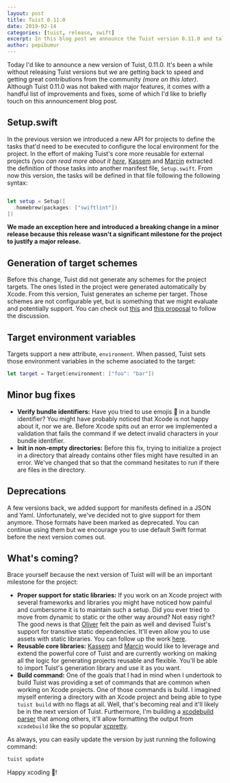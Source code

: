 ```yaml
---
layout: post
title: Tuist 0.11.0
date: 2019-02-14
categories: [tuist, release, swift]
excerpt: In this blog post we announce the Tuist version 0.11.0 and talk about the new features, improvements and fixes that come with it.
author: pepibumur
---
```


Today I'd like to announce a new version of Tuist, 0.11.0. It's been a while without releasing Tuist versions but we are getting back to speed and getting great contributions from the community _(more on this later)_. Although Tuist 0.11.0 was not baked with major features, it comes with a handful list of improvements and fixes, some of which I'd like to briefly touch on this announcement blog post.

## Setup.swift

In the previous version we introduced a new API for projects to define the tasks that'd need to be executed to configure the local environment for the project. In the effort of making Tuist's core more reusable for external projects _(you can read more about it [here](https://github.com/tuist/tuist/issues/192)_, [Kassem](https://github.com/kwridan) and [Marcin](https://github.com/marciniwanicki) extracted the definition of those tasks into another manifest file, `Setup.swift`. From now this version, the tasks will be defined in that file following the following syntax:

```swift

let setup = Setup([
  .homebrew(packages: ["swiftlint"])
])
```

**We made an exception here and introduced a breaking change in a minor release because this release wasn't a significant milestone for the project to justify a major release.**

## Generation of target schemes

Before this change, Tuist did not generate any schemes for the project targets. The ones listed in the project were generated automatically by Xcode. From this version, Tuist generates an scheme per target. Those schemes are not configurable yet, but is something that we might evaluate and potentially support. You can check out [this](https://github.com/tuist/tuist/issues/199) and [this proposal](https://github.com/tuist/tuist/issues/195) to follow the discussion.

## Target environment variables

Targets support a new attribute, `environment`. When passed, Tuist sets those environment variables in the scheme asociated to the target:

```swift
let target = Target(environment: ["foo": "bar"])
```

## Minor bug fixes

- **Verify bundle identifiers:** Have you tried to use emojis 🥘 in a bundle identifier? You might have probably noticed that Xcode is not happy about it, nor we are. Before Xcode spits out an error we implemented a validation that fails the command if we detect invalid characters in your bundle identifier.
- **Init in non-empty directories:** Before this fix, trying to initialize a project in a directory that already contains other files might have resulted in an error. We've changed that so that the command hesitates to run if there are files in the directory.

## Deprecations

A few versions back, we added support for manifests defined in a JSON and Yaml. Unfortunately, we've decided not to give support for them anymore. Those formats have been marked as deprecated. You can continue using them but we encourage you to use default Swift format before the next version comes out.

## What's coming?

Brace yourself because the next version of Tuist will will be an important milestone for the project:

- **Proper support for static libraries:** If you work on an Xcode project with several frameworks and libraries you might have noticed how painful and cumbersome it is to maintain such a setup. Did you ever tried to move from dynamic to static or the other way around? Not easy right? The good news is that [Oliver](https://github.com/ollieatkinson) felt the pain as well and devised Tuist's support for transitive static dependencies. It'll even allow you to use assets with static libraries. You can follow up the work [here](https://github.com/tuist/tuist/pull/210).
- **Reusable core libraries:** [Kassem](https://github.com/kwridan) and [Marcin](https://github.com/marciniwanicki) would like to leverage and extend the powerful core of Tuist and are currently working on making all the logic for generating projects reusable and flexible. You'll be able to import Tuist's generation library and use it as you want.
- **Build command:** One of the goals that I had in mind when I undertook to build Tuist was providing a set of commands that are common when working on Xcode projects. One of those commands is build. I imagined myself entering a directory with an Xcode project and being able to type `tuist build` with no flags at all. Well, that's becoming real and it'll likely be in the next version of Tuist. Furthermore, I'm building a [xcodebuild parser](https://github.com/tuist/tuist/pull/196) that among others, it'll allow formatting the output from `xcodebuild` like the so popular [xcpretty](https://github.com/xcpretty/xcpretty).

As always, you can easily update the version by just running the following command:

```bash
tuist update
```

Happy xcoding 📝!
